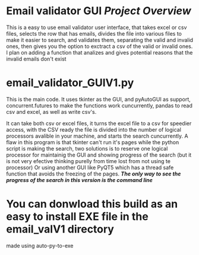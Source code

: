 # Email validator GUI *Project Overview*
This is a easy to use email validator user interface, that takes excel or csv files, selects the row that has emails, divides the file into various files to make it easier to search, and validates them, separating the valid and invalid ones, then gives you the option to exctract a csv of the valid or invalid ones.
I plan on adding a function that analizes and gives potential reasons that the invalid emails don't exist


# email_validator_GUIV1.py
This is the main code. It uses tkinter as the GUI, and pyAutoGUI as support, concurrent.futures to make the functions work cuncurrently, pandas to read csv and excel, as well as write csv's.

It can take both csv or excel files, it turns the excel file to a csv for speedier access, with the CSV ready the file is divided into the number of logical processors avalible in your machine, and starts the search cuncurrently. A flaw in this program is that tkinter can't run it's pages while the python script is making the search, two solutions is to reserve one logical processor for maintainig the GUI and showing progress of the search (but it is not very efective thinking purelly from time lost from not using te processor) Or using another GUI like PyQT5 which has a thread safe function that avoids the freezing of the pages.
***The only way to see the progress of the search in this version is the command line***

# You can donwload this build as an easy to install EXE file in the email_valV1 directory
made using auto-py-to-exe
